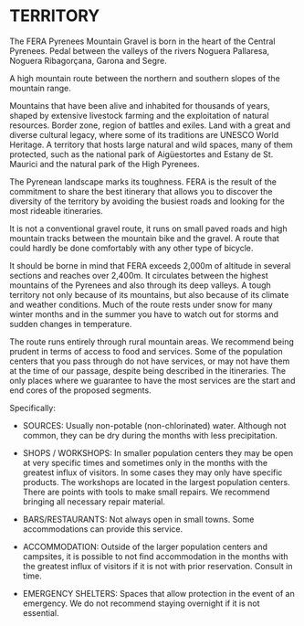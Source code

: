 # TERRITORY

The FERA Pyrenees Mountain Gravel is born in the heart of the Central Pyrenees. Pedal between the valleys of the rivers Noguera Pallaresa, Noguera Ribagorçana, Garona and Segre.

A high mountain route between the northern and southern slopes of the mountain range.

Mountains that have been alive and inhabited for thousands of years, shaped by extensive livestock farming and the exploitation of natural resources. Border zone, region of battles and exiles. Land with a great and diverse cultural legacy, where some of its traditions are UNESCO World Heritage. A territory that hosts large natural and wild spaces, many of them protected, such as the national park of Aigüestortes and Estany de St. Maurici and the natural park of the High Pyrenees.

The Pyrenean landscape marks its toughness. FERA is the result of the commitment to share the best itinerary that allows you to discover the diversity of the territory by avoiding the busiest roads and looking for the most rideable itineraries.

It is not a conventional gravel route, it runs on small paved roads and high mountain tracks between the mountain bike and the gravel. A route that could hardly be done comfortably with any other type of bicycle.

It should be borne in mind that FERA exceeds 2,000m of altitude in several sections and reaches over 2,400m. It circulates between the highest mountains of the Pyrenees and also through its deep valleys. A tough territory not only because of its mountains, but also because of its climate and weather conditions. Much of the route rests under snow for many winter months and in the summer you have to watch out for storms and sudden changes in temperature.

The route runs entirely through rural mountain areas. We recommend being prudent in terms of access to food and services. Some of the population centers that you pass through do not have services, or may not have them at the time of our passage, despite being described in the itineraries. The only places where we guarantee to have the most services are the start and end cores of the proposed segments.

Specifically:

- SOURCES: Usually non-potable (non-chlorinated) water. Although not common, they can be dry during the months with less precipitation.

- SHOPS / WORKSHOPS: In smaller population centers they may be open at very specific times and sometimes only in the months with the greatest influx of visitors. In some cases they may only have specific products. The workshops are located in the largest population centers. There are points with tools to make small repairs. We recommend bringing all necessary repair material.

- BARS/RESTAURANTS: Not always open in small towns. Some accommodations can provide this service.

- ACCOMMODATION: Outside of the larger population centers and campsites, it is possible to not find accommodation in the months with the greatest influx of visitors if it is not with prior reservation. Consult in time.

- EMERGENCY SHELTERS: Spaces that allow protection in the event of an emergency. We do not recommend staying overnight if it is not essential.
